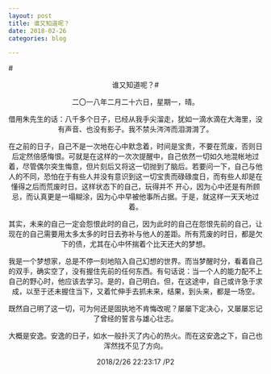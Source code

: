 ```yaml
---
layout: post
title: 谁又知道呢？
date: 2018-02-26
categories: blog

---
```


#<center>谁又知道呢？#

二〇一八年二月二十六日，星期一，晴。

借用朱先生的话：八千多个日子，已经从我手尖溜走，犹如一滴水滴在大海里，没有声音、也没有影子。我不禁头涔涔而泪潸潸了。

在之前的日子，自己不是一次地在心中默念着，时间是宝贵，不要在荒废，否则日后定然倍感悔恨。可就是在这样的一次次提醒中，自己依然一切如久地混帐地过着，尽管偶尔突生悔意，但片刻后又将这一切抛到了脑后。若要问一下，自己与他人的不同，恐怕在于有些人并没有意识到这一切宝贵而碌碌度日，而有些人却是在懂得之后而荒废时日。这样状态下的自己，玩得并不 开心，因为心中还是有所顾忌，而认真更是一塌糊涂，因为心中早被他事所占据。于是，就这样一天天地过着。

其实，未来的自己一定会怨恨此时的自己，因为此时的自己在怨恨先前的自己，让现在的自己需要用太多太多的时日去弥补与他人的差距。所有荒废的时日，都是欠下的债，尤其在心中怀揣着个比天还大的梦想。

我是一个梦想家，总是不停一刻地陷入自己幻想的世界。而当梦醒时分，看着自己的双手，确实空了，没有握住先前的任何东西。有句话说：当一个人的能力配不上自己的野心时，他应该去学习。是的，自己明白。但，在这途中，自己或许急于求成，以至于还未握住当下，又着忙伸手去抓未来，结果，到头来，都是一场空。

既然自己明了这一切，可为何还是固执地不肯悔改呢？屡屡下定决心，又屡屡忘记了曾经的誓言与雄心壮志。

大概是安逸。安逸的日子，如水一般扑灭了内心的热火。而在这安逸之下，自己也浑然找不见了方向。

2018/2/26 22:23:17 /P2


